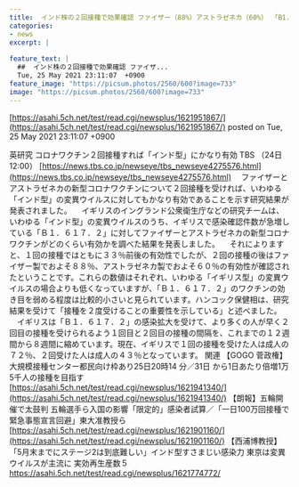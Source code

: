 ```yaml
---
title:  インド株の２回接種で効果確認 ファイザー（88%）アストラゼネカ（60%） 「B1.617.2」英イングランド公衆衛生庁  
categories:
- news
excerpt: |
  
feature_text: |
  ##  インド株の２回接種で効果確認 ファイザ...
  Tue, 25 May 2021 23:11:07  +0900
feature_image: "https://picsum.photos/2560/600?image=733"
image: "https://picsum.photos/2560/600?image=733"
---
```


[https://asahi.5ch.net/test/read.cgi/newsplus/1621951867/](https://asahi.5ch.net/test/read.cgi/newsplus/1621951867/)
posted on Tue, 25 May 2021 23:11:07  +0900

<!--more-->

英研究 コロナワクチン２回接種すれば「インド型」にかなり有効 TBS （24日12:00） [https://news.tbs.co.jp/newseye/tbs_newseye4275576.html](https://news.tbs.co.jp/newseye/tbs_newseye4275576.html) 　ファイザーとアストラゼネカの新型コロナワクチンについて２回接種を受ければ、いわゆる「インド型」の変異ウイルスに対してもかなり有効であることを示す研究結果が発表されました。 　イギリスのイングランド公衆衛生庁などの研究チームは、いわゆる「インド型」の変異ウイルスのうち、イギリスで感染確認件数が急増している「Ｂ１．６１７．２」に対してファイザーとアストラゼネカの新型コロナワクチンがどのくらい有効かを調べた結果を発表しました。 　それによりますと、１回の接種ではともに３３％前後の有効性でしたが、２回の接種の後はファイザー製でおよそ８８％、アストラゼネカ製でおよそ６０％の有効性が確認されたということです。これらの数値はそれぞれ、いわゆる「イギリス型」の変異ウイルスの場合よりも低くなっていますが、「Ｂ１．６１７．２」のワクチンの効き目を弱める程度は比較的小さいと見られています。ハンコック保健相は、研究結果を受けて「接種を２度受けることの重要性を示している」と述べました。 　イギリスは「Ｂ１．６１７．２」の感染拡大を受けて、より多くの人が早く２回目の接種を受けられるよう１回目と２回目の接種の間隔を、これまでの１２週間から８週間に縮めています。現在、イギリスで１回の接種を受けた人は成人の７２％、２回受けた人は成人の４３％となっています。 関連 【GOGO 菅政権】大規模接種センター都民向け枠あり25日20時14 分／31日 から1日あたり倍増1万5千人の接種を目指す [https://asahi.5ch.net/test/read.cgi/newsplus/1621941340/](https://asahi.5ch.net/test/read.cgi/newsplus/1621941340/) 【朗報】五輪開催で太鼓判 五輪選手ら入国の影響「限定的」感染者試算／「一日100万回接種で緊急事態宣言回避」東大准教授ら [https://asahi.5ch.net/test/read.cgi/newsplus/1621901160/](https://asahi.5ch.net/test/read.cgi/newsplus/1621901160/) 【西浦博教授】「5月末までにステージ2は到底難しい」インド型すさまじい感染力 東京は変異ウイルスが主流に 実効再生産数５ https://asahi.5ch.net/test/read.cgi/newsplus/1621774772/
